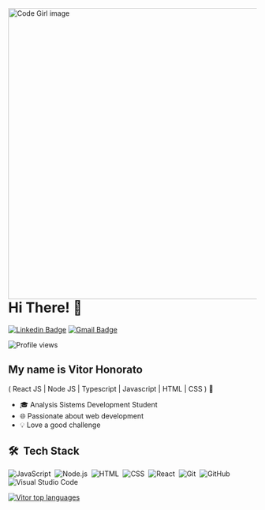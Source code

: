 <img align="right" alt="Code Girl image" src="https://raw.githubusercontent.com/gist/vittorhonorato/970159369907c2110a2884528663f99c/raw/d164b4617e2910188bcd59ef53ca094a72265744/githubcard.svg"  height="590em"/>

<h1>Hi There! 👋</h1>

[![Linkedin Badge](https://img.shields.io/badge/-LinkedIn-6633cc?style=flat-square&logo=Linkedin&logoColor=white&link=https://www.linkedin.com/in/vitor-honorato-3542861ba/)](https://www.linkedin.com/in/vitor-honorato-3542861ba/)
[![Gmail Badge](https://img.shields.io/badge/-vittordevelopersoftware@gmail.com-6633cc?style=flat-square&logo=Gmail&logoColor=white&link=mailto:vittordevelopersoftware@gmail.com)](mailto:vittordevelopersoftware@gmail.com)

<p align="left"> <img src="https://komarev.com/ghpvc/?username=vittorhonorato&color=yellow" alt="Profile views" /> </p>



## My name is Vitor Honorato 
( React JS | Node JS | Typescript | Javascript | HTML | CSS ) 🚀
- 🎓 Analysis Sistems Development Student 
- 🌐 Passionate about web development
- 💡 Love a good challenge

 ## 🛠 &nbsp;Tech Stack

![JavaScript](https://img.shields.io/badge/-JavaScript-05122A?style=flat&logo=javascript)&nbsp;
![Node.js](https://img.shields.io/badge/-Node.js-05122A?style=flat&logo=node.js)&nbsp;
![HTML](https://img.shields.io/badge/-HTML-05122A?style=flat&logo=HTML5)&nbsp;
![CSS](https://img.shields.io/badge/-CSS-05122A?style=flat&logo=CSS3&logoColor=1572B6)&nbsp;
![React](https://img.shields.io/badge/-React-05122A?style=flat&logo=react)&nbsp;
![Git](https://img.shields.io/badge/-Git-05122A?style=flat&logo=git)&nbsp;
![GitHub](https://img.shields.io/badge/-GitHub-05122A?style=flat&logo=github)&nbsp;
![Visual Studio Code](https://img.shields.io/badge/-Visual%20Studio%20Code-05122A?style=flat&logo=visual-studio-code&logoColor=007ACC)&nbsp;

<div align="left">
  
[![Vitor top languages](https://github-readme-stats.vercel.app/api/top-langs/?username=vittorhonorato&theme=blue-white)](https://github.com/anuraghazra/github-readme-stats)
  
 </div>




